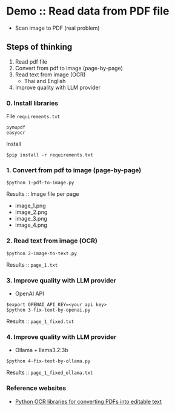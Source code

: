 # Demo :: Read data from PDF file
* Scan image to PDF (real problem)

## Steps of thinking
1. Read pdf file
2. Convert from pdf to image (page-by-page)
3. Read text from image (OCR)
   * Thai and English
4. Improve quality with LLM provider


### 0. Install libraries
File `requirements.txt`
```
pymupdf 
easyocr
```

Install
```
$pip install -r requirements.txt
```

### 1. Convert from pdf to image (page-by-page)
```
$python 1-pdf-to-image.py 
```
Results :: Image file per page
* image_1.png
* image_2.png
* image_3.png
* image_4.png

### 2. Read text from image (OCR)
```
$python 2-image-to-text.py
```

Results :: `page_1.txt`

### 3. Improve quality with LLM provider
* OpenAI API
```
$export OPENAI_API_KEY=<your api key>
$python 3-fix-text-by-openai.py 
```

Results :: `page_1_fixed.txt`

### 4. Improve quality with LLM provider
* Ollama + llama3.2:3b
```
$python 4-fix-text-by-ollama.py
```

Results :: `page_1_fixed_ollama.txt`



### Reference websites
* [Python OCR libraries for converting PDFs into editable text](https://ploomber.io/blog/pdf-ocr/)
